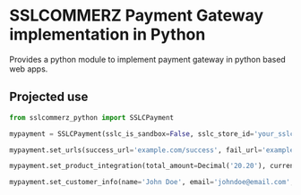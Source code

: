 # SSLCOMMERZ Payment Gateway implementation in Python
Provides a python module to implement payment gateway in python based web apps.

## Projected use
```python
from sslcommerz_python import SSLCPayment

mypayment = SSLCPayment(sslc_is_sandbox=False, sslc_store_id='your_sslc_store_id', sslc_store_pass='your_sslc_store_passcode')

mypayment.set_urls(success_url='example.com/success', fail_url='example.com/failed', cancel_url='example.com/cancel', ipn_url='example.com/payment_notification')

mypayment.set_product_integration(total_amount=Decimal('20.20'), currency='BDT', product_category='clothing', product_name='demo-product', product_profile='None')

mypayment.set_customer_info(name='John Doe', email='johndoe@email.com', address1='demo address', address2='demo address 2', city='Dhaka', postcode='1207', country='Bangladesh', phone='01711111111')
```
